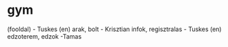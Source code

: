 # gym



(fooldal) - Tuskes (en)
arak, bolt - Krisztian
infok, regisztralas - Tuskes (en)
edzoterem, edzok -Tamas
